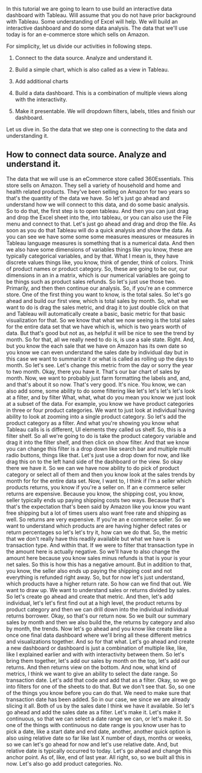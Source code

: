 In this tutorial we are going to learn to use build an interactive data dashboard with Tableau. Will assume that you do not have prior background with Tableau. Some understanding of Excel will help. We will build an interactive dashboard and do some data analysis. The data that we'll use today is for an e-commerce store which sells on Amazon. 

For simplicity, let us divide our activities in following steps.

1. Connect to the data source. Analyze and understand it. 

2. Build a simple chart, which is also called as a view in Tableau. 

3. Add additional charts

4. Build a data dashboard.  This is a combination of multiple views along with the interactivity. 

5. Make it presentable. We will dropdown filters, labels, titles and finish our dashboard. 

Let us dive in. So the data that we step one is connecting to the data and understanding it. 

## How to connect data source. Analyze and understand it.

The data that we will use is an eCommerce store called 360Essentials. This store sells on Amazon. They sell a variety of household and home and health related products. They've been selling on Amazon for two years so that's the quantity of the data we have. So let's just go ahead and understand how we will connect to this data, and do some basic analysis. So to do that, the first step is to open tableau. And then you can just drag and drop the Excel sheet into the, into tableau, or you can also use the File menu and connect to that. Let's just go ahead and drag and drop the file. As soon as you do that Tableau will do a quick analysis and show the data. As you can see we have some some some measures measures or measures in Tableau language measures is something that is a numerical data. And then we also have some dimensions of variables things like you know, these are typically categorical variables, and by that. What I mean is, they have discrete values things like, you know, think of gender, think of colors. Think of product names or product category. So, these are going to be our, our dimensions in an in a matrix, which is our numerical variables are going to be things such as product sales refunds. So let's just use those two. Primarily, and then then continue our analysis. So, if you're an e commerce store. One of the first thing you want to know, is the total sales. So let's go ahead and build our first view, which is total sales by month. So, what we want to do is drag the sales metric, and drag it to just double click on that and Tableau will automatically create a basic, basic metric for that basic visualization for that. So we know that what we now seeing is the total sales for the entire data set that we have which is, which is two years worth of data. But that's good but not as, as helpful it will be nice to see the trend by month. So for that, all we really need to do is, is use a sale state. Right. And, but you know the each sale that we have on Amazon has its own date so you know we can even understand the sales date by individual day but in this case we want to summarize it or what is called as rolling up the days to month. So let's see. Let's change this metric from the day or sorry the year to two month. Okay, there you have it. That's our bar chart of sales by month. Now, we want to probably just farm formatting the labels and, and, and that's about it so now. That's very good. It's nice. You know, we can also add some, some ability to do some filtering like let's let's let's let's look at a filter, and by filter What, what, what do you mean you know we just look at a subset of the data. For example, you know we have product categories in three or four product categories. We want to just look at individual having ability to look at zooming into a single product category. So let's add the product category as a filter. And what you're showing you know what Tableau calls is is different, UI elements they called us shelf. So, this is a filter shelf. So all we're going to do is take the product category variable and drag it into the filter shelf, and then click on show filter. And that we know you can change this filter is a drop down like search bar and multiple multi radio buttons, things like that. Let's just use a drop down for now, and like drag this on to the left hand side of the dashboard or the view. So okay there we have it. So we can we have now ability to do pick of product category or select all of them and then you know look at the sales trends by month for for the entire data set. Now, I want to, I think if I'm a seller which products returns, you know if you're a seller on. If an e commerce seller returns are expensive. Because you know, the shipping cost, you know, seller typically ends up paying shipping costs two ways. Because that's that's the expectation that's been said by Amazon like you know you want free shipping but a lot of times users also want free rate and shipping as well. So returns are very expensive. If you're an e commerce seller. So we want to understand which products are are having higher defect rates or return percentages so let's let's try it, how can we do that. So, the metric that we don't really have this readily available but what we have is transaction type. And within that. If we were to filter that transaction type in the amount here is actually negative. So we'll have to also change the amount here because you know sales minus refunds is that is your is your net sales. So this is how this has a negative amount. But in addition to that, you know, the seller also ends up paying the shipping cost and not everything is refunded right away. So, but for now let's just understand, which products have a higher return rate. So how can we find that out. We want to draw up. We want to understand sales or returns divided by sales. So let's create go ahead and create that metric. And then, let's add individual, let's let's first find out at a high level, the product returns by product category and then we can drill down into the individual individual returns borrower. Okay, so that's our return now. So we built our summary sales by month and then we also build the, the returns by category and also by month, the trends. Now let's go ahead and you know like create like a once one final data dashboard where we'll bring all these different metrics and visualizations together. And so for that what. Let's go ahead and create a new dashboard or dashboard is just a combination of multiple like, like, like I explained earlier and with with interactivity between them. So let's bring them together, let's add our sales by month on the top, let's add our returns. And then returns view on the bottom. And now, what kind of metrics, I think we want to give an ability to select the date range. So transaction date. Let's add that code and add that as a filter. Okay, so we go into filters for one of the sheets to do that. But we don't see that. So, so one of the things you know before you can do that. We need to make sure that transaction date has been added. So in our case, we since we are already slicing it all. Both of us by the sales date I think we have it available. So let's go ahead and add the sales date as a filter. Let's make it. Let's make it continuous, so that we can select a date range we can, or let's make it. So one of the things with continuous no date range is you know user has to pick a date, like a start date and end date, another, another quick option is also using relative date so far like last X number of days, months or weeks, so we can let's go ahead for now and let's use relative date. And, but relative date is typically occurred to today. Let's go ahead and change this anchor point. As of, like, end of last year. All right, so, so we built all this in now. Let's also go add product categories. No.  
